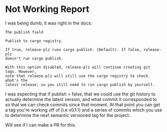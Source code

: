 # Not Working Report

I was being dumb, it was right in the docs:

```
The publish field

Publish to cargo registry.

If true, release-plz runs cargo publish. (Default). If false, release-plz
doesn't run cargo publish.

With this option disabled, release-plz will continue creating git tags. However,
note that release-plz will still use the cargo registry to check what's the
latest release, so you still need to run cargo publish by yourself.
```

I was expecting that if publish = false, that we could use the git history to
actually determine the latest version, and what commit it corresponded to so
that we can check commits since that moment. At that point you can get a tag
you're working off of (i.e v0.1.1) and a series of commits which you use to
determine the next semantic versioned tag for the project.

Will see if I can make a PR for this.
